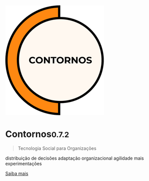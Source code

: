 </br></br></br></br>
![Contornos Logotipo](./assets/logo.png)
	
<h1 id="cover-heading">
<span>Contornos<small>0.7.2</small></span>
</h1>

>  Tecnologia Social para Organizações

 distribuição de decisões
 adaptação organizacional
 agilidade
 mais experimentações

[Saiba mais](/#)


